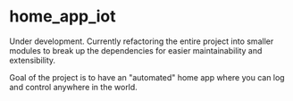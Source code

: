 # home_app_iot

Under development. Currently refactoring the entire project into smaller modules to break up the dependencies for easier maintainability and extensibility.

Goal of the project is to have an "automated" home app where you can log and control anywhere in the world. 
